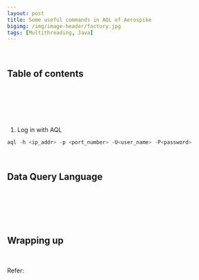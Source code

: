 ```yaml
---
layout: post
title: Some useful commands in AQL of Aerospike
bigimg: /img/image-header/factory.jpg
tags: [Multithreading, Java]
---
```




<br>

## Table of contents





<br>

## 






<br>

## 
1. Log in with AQL


```java
aql -h <ip_addr> -p <port_number> -U<user_name> -P<password>
```


<br>

## Data Query Language

```java

```




<br>

## 






<br>

## Wrapping up






<br>

Refer:


